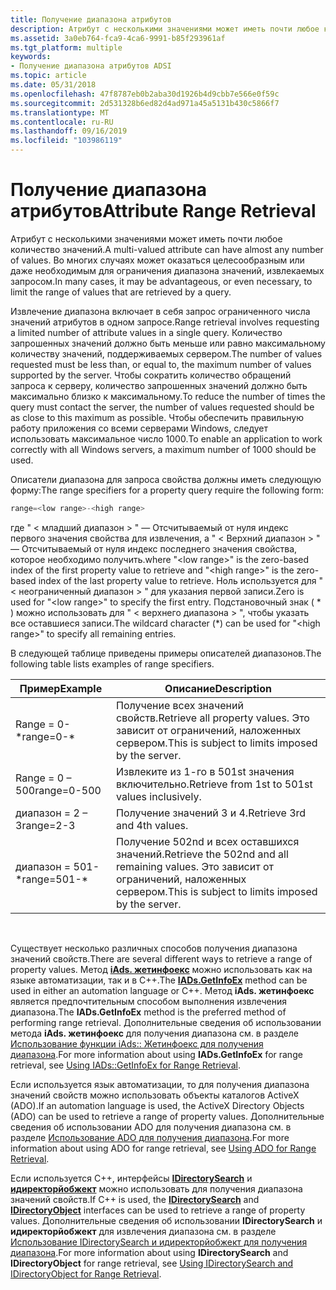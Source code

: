 ```yaml
---
title: Получение диапазона атрибутов
description: Атрибут с несколькими значениями может иметь почти любое количество значений. Во многих случаях может оказаться целесообразным или даже необходимым для ограничения диапазона значений, извлекаемых запросом.
ms.assetid: 3a0eb764-fca9-4ca6-9991-b85f293961af
ms.tgt_platform: multiple
keywords:
- Получение диапазона атрибутов ADSI
ms.topic: article
ms.date: 05/31/2018
ms.openlocfilehash: 47f8787eb0b2aba30d1926b4d9cbb7e566e0f59c
ms.sourcegitcommit: 2d531328b6ed82d4ad971a45a5131b430c5866f7
ms.translationtype: MT
ms.contentlocale: ru-RU
ms.lasthandoff: 09/16/2019
ms.locfileid: "103986119"
---
```

# <a name="attribute-range-retrieval"></a><span data-ttu-id="8599f-105">Получение диапазона атрибутов</span><span class="sxs-lookup"><span data-stu-id="8599f-105">Attribute Range Retrieval</span></span>

<span data-ttu-id="8599f-106">Атрибут с несколькими значениями может иметь почти любое количество значений.</span><span class="sxs-lookup"><span data-stu-id="8599f-106">A multi-valued attribute can have almost any number of values.</span></span> <span data-ttu-id="8599f-107">Во многих случаях может оказаться целесообразным или даже необходимым для ограничения диапазона значений, извлекаемых запросом.</span><span class="sxs-lookup"><span data-stu-id="8599f-107">In many cases, it may be advantageous, or even necessary, to limit the range of values that are retrieved by a query.</span></span>

<span data-ttu-id="8599f-108">Извлечение диапазона включает в себя запрос ограниченного числа значений атрибутов в одном запросе.</span><span class="sxs-lookup"><span data-stu-id="8599f-108">Range retrieval involves requesting a limited number of attribute values in a single query.</span></span> <span data-ttu-id="8599f-109">Количество запрошенных значений должно быть меньше или равно максимальному количеству значений, поддерживаемых сервером.</span><span class="sxs-lookup"><span data-stu-id="8599f-109">The number of values requested must be less than, or equal to, the maximum number of values supported by the server.</span></span> <span data-ttu-id="8599f-110">Чтобы сократить количество обращений запроса к серверу, количество запрошенных значений должно быть максимально близко к максимальному.</span><span class="sxs-lookup"><span data-stu-id="8599f-110">To reduce the number of times the query must contact the server, the number of values requested should be as close to this maximum as possible.</span></span> <span data-ttu-id="8599f-111">Чтобы обеспечить правильную работу приложения со всеми серверами Windows, следует использовать максимальное число 1000.</span><span class="sxs-lookup"><span data-stu-id="8599f-111">To enable an application to work correctly with all Windows servers, a maximum number of 1000 should be used.</span></span>

<span data-ttu-id="8599f-112">Описатели диапазона для запроса свойства должны иметь следующую форму:</span><span class="sxs-lookup"><span data-stu-id="8599f-112">The range specifiers for a property query require the following form:</span></span>


```C++
range=<low range>-<high range>
```



<span data-ttu-id="8599f-113">где " &lt; младший диапазон &gt; " — Отсчитываемый от нуля индекс первого значения свойства для извлечения, а " &lt; Верхний диапазон &gt; " — Отсчитываемый от нуля индекс последнего значения свойства, которое необходимо получить.</span><span class="sxs-lookup"><span data-stu-id="8599f-113">where "&lt;low range&gt;" is the zero-based index of the first property value to retrieve and "&lt;high range&gt;" is the zero-based index of the last property value to retrieve.</span></span> <span data-ttu-id="8599f-114">Ноль используется для " &lt; неограниченный диапазон &gt; " для указания первой записи.</span><span class="sxs-lookup"><span data-stu-id="8599f-114">Zero is used for "&lt;low range&gt;" to specify the first entry.</span></span> <span data-ttu-id="8599f-115">Подстановочный знак ( \* ) можно использовать для " &lt; верхнего диапазона &gt; ", чтобы указать все оставшиеся записи.</span><span class="sxs-lookup"><span data-stu-id="8599f-115">The wildcard character (\*) can be used for "&lt;high range&gt;" to specify all remaining entries.</span></span>

<span data-ttu-id="8599f-116">В следующей таблице приведены примеры описателей диапазонов.</span><span class="sxs-lookup"><span data-stu-id="8599f-116">The following table lists examples of range specifiers.</span></span>



| <span data-ttu-id="8599f-117">Пример</span><span class="sxs-lookup"><span data-stu-id="8599f-117">Example</span></span>      | <span data-ttu-id="8599f-118">Описание</span><span class="sxs-lookup"><span data-stu-id="8599f-118">Description</span></span>                                                                                   |
|--------------|-----------------------------------------------------------------------------------------------|
| <span data-ttu-id="8599f-119">Range = 0-\*</span><span class="sxs-lookup"><span data-stu-id="8599f-119">range=0-\*</span></span>   | <span data-ttu-id="8599f-120">Получение всех значений свойств.</span><span class="sxs-lookup"><span data-stu-id="8599f-120">Retrieve all property values.</span></span> <span data-ttu-id="8599f-121">Это зависит от ограничений, наложенных сервером.</span><span class="sxs-lookup"><span data-stu-id="8599f-121">This is subject to limits imposed by the server.</span></span>                |
| <span data-ttu-id="8599f-122">Range = 0 – 500</span><span class="sxs-lookup"><span data-stu-id="8599f-122">range=0-500</span></span>  | <span data-ttu-id="8599f-123">Извлеките из 1-го в 501st значения включительно.</span><span class="sxs-lookup"><span data-stu-id="8599f-123">Retrieve from 1st to 501st values inclusively.</span></span>                                                |
| <span data-ttu-id="8599f-124">диапазон = 2 – 3</span><span class="sxs-lookup"><span data-stu-id="8599f-124">range=2-3</span></span>    | <span data-ttu-id="8599f-125">Получение значений 3 и 4.</span><span class="sxs-lookup"><span data-stu-id="8599f-125">Retrieve 3rd and 4th values.</span></span>                                                                  |
| <span data-ttu-id="8599f-126">диапазон = 501-\*</span><span class="sxs-lookup"><span data-stu-id="8599f-126">range=501-\*</span></span> | <span data-ttu-id="8599f-127">Получение 502nd и всех оставшихся значений.</span><span class="sxs-lookup"><span data-stu-id="8599f-127">Retrieve the 502nd and all remaining values.</span></span> <span data-ttu-id="8599f-128">Это зависит от ограничений, наложенных сервером.</span><span class="sxs-lookup"><span data-stu-id="8599f-128">This is subject to limits imposed by the server.</span></span> |



 

<span data-ttu-id="8599f-129">Существует несколько различных способов получения диапазона значений свойств.</span><span class="sxs-lookup"><span data-stu-id="8599f-129">There are several different ways to retrieve a range of property values.</span></span> <span data-ttu-id="8599f-130">Метод [**iAds. жетинфоекс**](/windows/desktop/api/Iads/nf-iads-iads-getinfoex) можно использовать как на языке автоматизации, так и в C++.</span><span class="sxs-lookup"><span data-stu-id="8599f-130">The [**IADs.GetInfoEx**](/windows/desktop/api/Iads/nf-iads-iads-getinfoex) method can be used in either an automation language or C++.</span></span> <span data-ttu-id="8599f-131">Метод **iAds. жетинфоекс** является предпочтительным способом выполнения извлечения диапазона.</span><span class="sxs-lookup"><span data-stu-id="8599f-131">The **IADs.GetInfoEx** method is the preferred method of performing range retrieval.</span></span> <span data-ttu-id="8599f-132">Дополнительные сведения об использовании метода **iAds. жетинфоекс** для получения диапазона см. в разделе [Использование функции iAds:: Жетинфоекс для получения диапазона](using-iads--getinfoex-for-range-retrieval.md).</span><span class="sxs-lookup"><span data-stu-id="8599f-132">For more information about using **IADs.GetInfoEx** for range retrieval, see [Using IADs::GetInfoEx for Range Retrieval](using-iads--getinfoex-for-range-retrieval.md).</span></span>

<span data-ttu-id="8599f-133">Если используется язык автоматизации, то для получения диапазона значений свойств можно использовать объекты каталогов ActiveX (ADO).</span><span class="sxs-lookup"><span data-stu-id="8599f-133">If an automation language is used, the ActiveX Directory Objects (ADO) can be used to retrieve a range of property values.</span></span> <span data-ttu-id="8599f-134">Дополнительные сведения об использовании ADO для получения диапазона см. в разделе [Использование ADO для получения диапазона](using-ado-for-range-retrieval.md).</span><span class="sxs-lookup"><span data-stu-id="8599f-134">For more information about using ADO for range retrieval, see [Using ADO for Range Retrieval](using-ado-for-range-retrieval.md).</span></span>

<span data-ttu-id="8599f-135">Если используется C++, интерфейсы [**IDirectorySearch**](/windows/desktop/api/Iads/nn-iads-idirectorysearch) и [**идиректорйобжект**](/windows/desktop/api/Iads/nn-iads-idirectoryobject) можно использовать для получения диапазона значений свойств.</span><span class="sxs-lookup"><span data-stu-id="8599f-135">If C++ is used, the [**IDirectorySearch**](/windows/desktop/api/Iads/nn-iads-idirectorysearch) and [**IDirectoryObject**](/windows/desktop/api/Iads/nn-iads-idirectoryobject) interfaces can be used to retrieve a range of property values.</span></span> <span data-ttu-id="8599f-136">Дополнительные сведения об использовании **IDirectorySearch** и **идиректорйобжект** для извлечения диапазона см. в разделе [Использование IDirectorySearch и идиректорйобжект для получения диапазона](using-idirectorysearch-and-idirectoryobject-for-range-retrieval.md).</span><span class="sxs-lookup"><span data-stu-id="8599f-136">For more information about using **IDirectorySearch** and **IDirectoryObject** for range retrieval, see [Using IDirectorySearch and IDirectoryObject for Range Retrieval](using-idirectorysearch-and-idirectoryobject-for-range-retrieval.md).</span></span>

 

 




